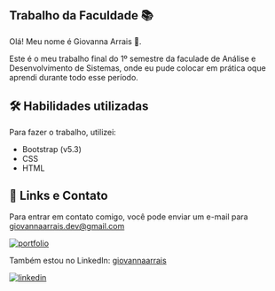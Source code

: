 ## Trabalho da Faculdade 📚

Olá! Meu nome é Giovanna Arrais 👋.

Este é o meu trabalho final do 1º semestre da faculade de Análise e Desenvolvimento de Sistemas, onde eu pude colocar em prática oque aprendi durante todo esse período.


## 🛠 Habilidades utilizadas
Para fazer o trabalho, utilizei:
- Bootstrap (v5.3)
- CSS
- HTML


## 🔗 Links e Contato
Para entrar em contato comigo, você pode enviar um e-mail para giovannaarrais.dev@gmail.com

[![portfolio](https://img.shields.io/badge/my_portfolio-000?style=for-the-badge&logo=ko-fi&logoColor=white)](https://giovannaarrais.github.io/portfolio-2.0/)

Também estou no LinkedIn: [giovannaarrais](https://www.linkedin.com/in/giovannaarrais/)

[![linkedin](https://img.shields.io/badge/linkedin-0A66C2?style=for-the-badge&logo=linkedin&logoColor=white)](https://www.linkedin.com/in/giovannaarrais/)
